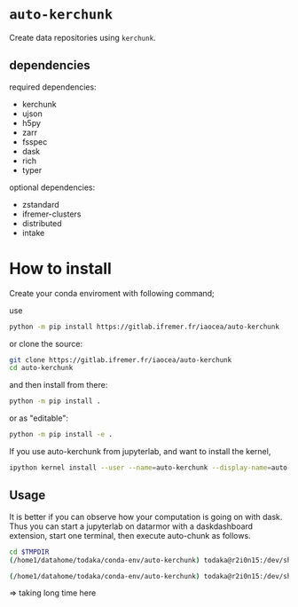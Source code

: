 # `auto-kerchunk`

Create data repositories using `kerchunk`.

## dependencies

required dependencies:
- kerchunk
- ujson
- h5py
- zarr
- fsspec
- dask
- rich
- typer

optional dependencies:
- zstandard
- ifremer-clusters
- distributed
- intake


#  How to install

Create your conda enviroment with following command;



use


```bash
python -m pip install https://gitlab.ifremer.fr/iaocea/auto-kerchunk
```
or clone the source:
```bash
git clone https://gitlab.ifremer.fr/iaocea/auto-kerchunk
cd auto-kerchunk
```
and then install from there:
```bash
python -m pip install .
```
or as "editable":
```bash
python -m pip install -e .
```

If you use auto-kerchunk from jupyterlab, and want to install the kernel,
```bash
ipython kernel install --user --name=auto-kerchunk --display-name=auto-kerchunk
```

## Usage

It is better if you can observe how your computation is going on with dask.  Thus you can start a jupyterlab on datarmor with a daskdashboard extension, start one terminal, then execute auto-chunk as follows.  

```bash
cd $TMPDIR
(/home1/datahome/todaka/conda-env/auto-kerchunk) todaka@r2i0n15:/dev/shm/pbs.8216049.datarmor0> python -m auto_kerchunk  --cluster local --workers 14 single-hdf5-to-zarr /home/ref-marc/f2_1200_sn/best_estimate/ --glob "**/*Z.nc" $TMPDIR/f2_1200_sn/
```

```bash
(/home1/datahome/todaka/conda-env/auto-kerchunk) todaka@r2i0n15:/dev/shm/pbs.8216049.datarmor0> python -m auto_kerchunk  --cluster local --workers 14  multi-zarr-to-zarr $TMPDIR/f2_1200_sn/ /home/datawork-lops-iaocea/catalog/f2_1200_sn
```
=> taking long time here


